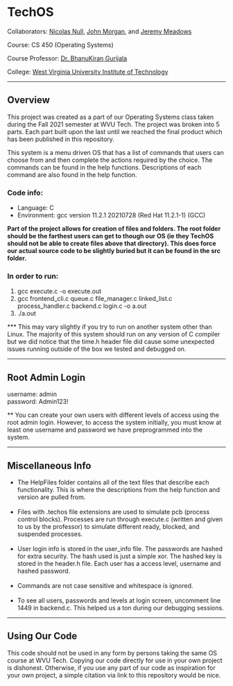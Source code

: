# TechOS

Collaborators: <a href="https://github.com/Nicolasnull">Nicolas Null</a>, <a href="https://github.com/John-Morgan11">John Morgan</a>, and <a href="https://github.com/jeremyameadows">Jeremy Meadows</a><br>

Course: CS 450 (Operating Systems)

Course Professor: <a href="https://engineering.wvutech.edu/faculty-and-staff/bhanukiran-gurijala">Dr. BhanuKiran Gurijala</a><br>

College: <a href="https://www.wvutech.edu/">West Virginia University Institute of Technology</a>

<hr>

## Overview
This project was created as a part of our Operating Systems class taken during the Fall 2021 semester at WVU Tech. The project was broken into 5 parts. Each part built upon the last until we reached the final product which has been published in this repository. <br>

This system is a menu driven OS that has a list of commands that users can choose from and then complete the actions required by the choice. The commands can be found in the help functions. Descriptions of each command are also found in the help function. 

### Code info:

<ul>
<li>Language: C </li>
<li>Environment: gcc version 11.2.1 20210728 (Red Hat 11.2.1-1) (GCC)</li>
</ul>

<b>Part of the project allows for creation of files and folders. The root folder should be the farthest users can get to though our OS (ie they TechOS should not be able to create files above that directory). This does force our actual source code to be slightly buried but it can be found in the src folder.</b>

### In order to run:
<ol>
<li>gcc execute.c -o execute.out
<li>gcc frontend_cli.c queue.c file_manager.c linked_list.c process_handler.c backend.c login.c -o a.out</li>
<li>./a.out</li>
</ol>
*** This may vary slightly if you try to run on another system other than Linux. The majority of this system should run on any version of C compiler but we did notice that the time.h header file did cause some unexpected issues running outside of the box we tested and debugged on.

<hr>

## Root Admin Login
username: admin<br> 
password: Admin123!<br>

** You can create your own users with different levels of access using the root admin login. However, to access the system initially, you must know at least one username and password we have preprogrammed into the system.

<hr>

## Miscellaneous Info
* The HelpFiles folder contains all of the text files that describe each functionality. This is where the descriptions from the help function and version are pulled from.<br><br>
* Files with .techos file extensions are used to simulate pcb (process control blocks). Processes are run through execute.c (written and given to us by the professor) to simulate different ready, blocked, and suspended processes.<br><br>
* User login info is stored in the user_info file. The passwords are hashed for extra security. The hash used is just a simple xor. The hashed key is stored in the header.h file. Each user has a access level, username and hashed password. <br><br>
* Commands are not case sensitive and whitespace is ignored.<br><br>
* To see all users, passwords and levels at login screen, uncomment line 1449 in backend.c. This helped us a ton during our debugging sessions.

<hr>

## Using Our Code
This code should not be used in any form by persons taking the same OS course at WVU Tech. Copying our code directly for use in your own project is dishonest. Otherwise, if you use any part of our code as inspiration for your own project, a simple citation via link to this repository would be nice.